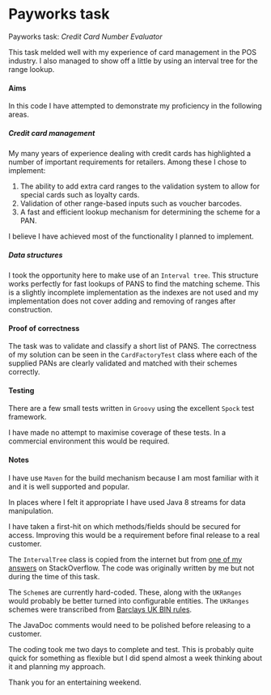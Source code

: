 # Payworks task
Payworks task: *​Credit​ ​Card​ ​Number​ ​Evaluator*

This task melded well with my experience of card management in the POS industry. I also managed to show off a little by using an interval tree for the range lookup.

#### Aims
In this code I have attempted to demonstrate my proficiency in the following areas.

##### Credit card management

My many years of experience dealing with credit cards has highlighted a number of important requirements for retailers. Among these I chose to implement:

1. The ability to add extra card ranges to the validation system to allow for special cards such as loyalty cards.
2. Validation of other range-based inputs such as voucher barcodes.
3. A fast and efficient lookup mechanism for determining the scheme for a PAN.

I believe I have achieved most of the functionality I planned to implement.

##### Data structures

I took the opportunity here to make use of an `Interval tree`. This structure works perfectly for fast lookups of PANS to find the matching scheme. This is a slightly incomplete implementation as the indexes are not used and my implementation does not cover adding and removing of ranges after construction.
 
#### Proof of correctness

The task was to validate and classify a short list of PANS. The correctness of my solution can be seen in the `CardFactoryTest` class where each of the supplied PANs are clearly validated and matched with their schemes correctly.

#### Testing

There are a few small tests written in `Groovy` using the excellent `Spock` test framework.

I have made no attempt to maximise coverage of these tests. In a commercial environment this would be required.

#### Notes

I have use `Maven` for the build mechanism because I am most familiar with it and it is well supported and popular.

In places where I felt it appropriate I have used Java 8 streams for data manipulation.

I have taken a first-hit on which methods/fields should be secured for access. Improving this would be a requirement before final release to a real customer.

The `IntervalTree` class is copied from the internet but from [one of my answers](https://stackoverflow.com/a/25564351/823393) on StackOverflow. The code was originally written by me but not during the time of this task.
 
The `Scheme`s are currently hard-coded. These, along with the `UKRanges` would probably be better turned into configurable entities. The `UKRanges` schemes were transcribed from [Barclays UK BIN rules](https://www.barclaycard.co.uk/business/files/BIN-Rules-UK.pdf).

The JavaDoc comments would need to be polished before releasing to a customer.

The coding took me two days to complete and test. This is probably quite quick for something as flexible but I did spend almost a week thinking about it and planning my approach.

Thank you for an entertaining weekend.
